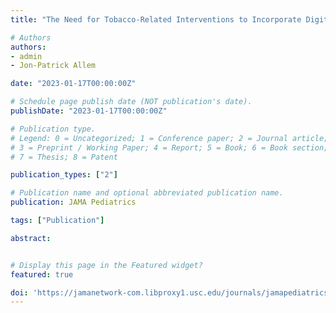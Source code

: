 ```yaml
---
title: "The Need for Tobacco-Related Interventions to Incorporate Digital Media Literacy"

# Authors
authors:
- admin
- Jon-Patrick Allem

date: "2023-01-17T00:00:00Z"

# Schedule page publish date (NOT publication's date).
publishDate: "2023-01-17T00:00:00Z"

# Publication type.
# Legend: 0 = Uncategorized; 1 = Conference paper; 2 = Journal article;
# 3 = Preprint / Working Paper; 4 = Report; 5 = Book; 6 = Book section;
# 7 = Thesis; 8 = Patent

publication_types: ["2"]

# Publication name and optional abbreviated publication name.
publication: JAMA Pediatrics

tags: ["Publication"]

abstract: 


# Display this page in the Featured widget?
featured: true

doi: 'https://jamanetwork-com.libproxy1.usc.edu/journals/jamapediatrics/fullarticle/2800547'
---
```









